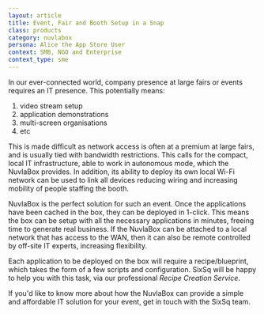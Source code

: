 ```yaml
---
layout: article
title: Event, Fair and Booth Setup in a Snap
class: products
category: nuvlabox
persona: Alice the App Store User
context: SMB, NGO and Enterprise
context_type: sme
---
```


In our ever-connected world, company presence at large fairs or events requires an IT presence. This potentially means:

1. video stream setup
2. application demonstrations
3. multi-screen organisations
4. etc

This is made difficult as network access is often at a premium at large fairs, and is usually tied with bandwidth restrictions. This calls for the compact, local IT infrastructure, able to work in autonomous mode, which the NuvlaBox provides. In addition, its ability to deploy its own local Wi-Fi network can be used to link all devices reducing wiring and increasing mobility of people staffing the booth.

NuvlaBox is the perfect solution for such an event. Once the applications have been cached in the box, they can be deployed in 1-click. This means the box can be setup with all the necessary applications in minutes, freeing time to generate real business. If the NuvlaBox can be attached to a local network that has access to the WAN, then it can also be remote controlled by off-site IT experts, increasing flexibility.

Each application to be deployed on the box will require a recipe/blueprint, which takes the form of a few scripts and configuration. SixSq will be happy to help you with this task, via our professional *Recipe Creation Service*.

If you'd like to know more about how the NuvlaBox can provide a simple and affordable IT solution for your event, get in touch with the SixSq team.
